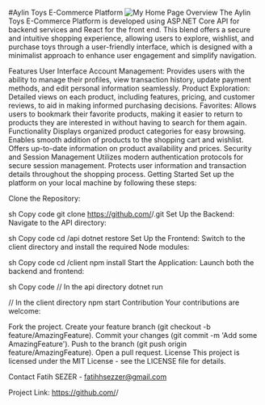 #Aylin Toys E-Commerce Platform
![My Home Page](https://github.com/fatihhsezzzer/Aylin-Toys-E-Commerce-Platform/issues/1#issue-2200098053)
Overview
The Aylin Toys E-Commerce Platform is developed using ASP.NET Core API for backend services and React for the front end. This blend offers a secure and intuitive shopping experience, allowing users to explore, wishlist, and purchase toys through a user-friendly interface, which is designed with a minimalist approach to enhance user engagement and simplify navigation.

Features
User Interface
Account Management: Provides users with the ability to manage their profiles, view transaction history, update payment methods, and edit personal information seamlessly.
Product Exploration: Detailed views on each product, including features, pricing, and customer reviews, to aid in making informed purchasing decisions.
Favorites: Allows users to bookmark their favorite products, making it easier to return to products they are interested in without having to search for them again.
Functionality
Displays organized product categories for easy browsing.
Enables smooth addition of products to the shopping cart and wishlist.
Offers up-to-date information on product availability and prices.
Security and Session Management
Utilizes modern authentication protocols for secure session management.
Protects user information and transaction details throughout the shopping process.
Getting Started
Set up the platform on your local machine by following these steps:

Clone the Repository:

sh
Copy code
git clone https://github.com/<fatihhsezzzer>/<Aylin-Toys-E-Commerce-Platform>.git
Set Up the Backend:
Navigate to the API directory:

sh
Copy code
cd <ProductManagementWebApi>/api
dotnet restore
Set Up the Frontend:
Switch to the client directory and install the required Node modules:

sh
Copy code
cd <aylin>/client
npm install
Start the Application:
Launch both the backend and frontend:

sh
Copy code
// In the api directory
dotnet run

// In the client directory
npm start
Contribution
Your contributions are welcome:

Fork the project.
Create your feature branch (git checkout -b feature/AmazingFeature).
Commit your changes (git commit -m 'Add some AmazingFeature').
Push to the branch (git push origin feature/AmazingFeature).
Open a pull request.
License
This project is licensed under the MIT License - see the LICENSE file for details.

Contact
Fatih SEZER - fatihhsezzer@gmail.com

Project Link: https://github.com/<fatihhsezzzer>/<Aylin-Toys-E-Commerce-Platform>


